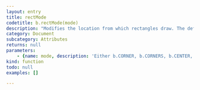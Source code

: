 ```yaml
---
layout: entry
title: rectMode
codetitle: b.rectMode(mode)
description: "Modifies the location from which rectangles draw. The default mode is\nrectMode(CORNER), which specifies the location to be the upper left\ncorner of the shape and uses the third and fourth parameters of rect()\nto specify the width and height. The syntax rectMode(CORNERS) uses the\nfirst and second parameters of rect() to set the location of one corner\nand uses the third and fourth parameters to set the opposite corner.\nThe syntax rectMode(CENTER) draws the image from its center point and\nuses the third and forth parameters of rect() to specify the image's\nwidth and height. The syntax rectMode(RADIUS) draws the image from its\ncenter point and uses the third and forth parameters of rect() to specify\nhalf of the image's width and height. The parameter must be written in\n\"ALL CAPS\"."
category: Document
subcategory: Attributes
returns: null
parameters:
    - {name: mode, description: 'Either b.CORNER, b.CORNERS, b.CENTER, or b.RADIUS', optional: false, type: [String]}
kind: function
todo: null
examples: []

---
```

